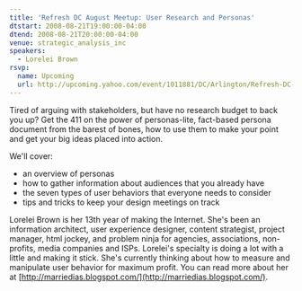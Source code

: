 ```yaml
---
title: 'Refresh DC August Meetup: User Research and Personas'
dtstart: 2008-08-21T19:00:00-04:00
dtend: 2008-08-21T20:00:00-04:00
venue: strategic_analysis_inc
speakers:
  - Lorelei Brown
rsvp:
  name: Upcoming
  url: http://upcoming.yahoo.com/event/1011881/DC/Arlington/Refresh-DC-August-Meetup-User-Research-and-Personas/Strategic-Analysis-Inc/
---
```


Tired of arguing with stakeholders, but have no research budget to back you up? Get the 411 on the power of personas-lite, fact-based persona document from the barest of bones, how to use them to make your point and get your big ideas placed into action.

We'll cover:

- an overview of personas
- how to gather information about audiences that you already have
- the seven types of user behaviors that everyone needs to consider
- tips and tricks to keep your design meetings on track

Lorelei Brown is her 13th year of making the Internet. She's been an information architect, user experience designer, content strategist, project manager, html jockey, and problem ninja for agencies, associations, non-profits, media companies and ISPs. Lorelei's specialty is doing a lot with a little and making it stick. She's currently thinking about how to measure and manipulate user behavior for maximum profit. You can read more about her at [http://marriedias.blogspot.com/](http://marriedias.blogspot.com/).